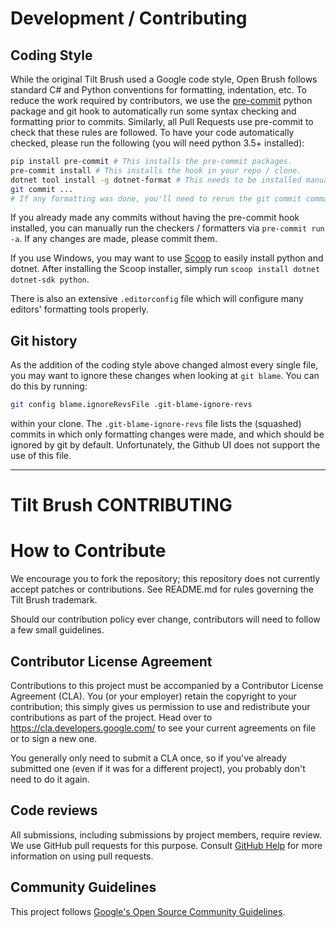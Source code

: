 # Development / Contributing

## Coding Style
While the original Tilt Brush used a Google code style, Open Brush follows standard C# and Python conventions for formatting, indentation, etc. To reduce the work required by contributors, we use the [pre-commit](https://pre-commit.com) python package and git hook to automatically run some syntax checking and formatting prior to commits. Similarly, all Pull Requests use pre-commit to check that these rules are followed. To have your code automatically checked, please run the following (you will need python 3.5+ installed):
```bash
pip install pre-commit # This installs the pre-commit packages.
pre-commit install # This installs the hook in your repo / clone.
dotnet tool install -g dotnet-format # This needs to be installed manually; all other checks will be downloaded automatically.
git commit ...
# If any formatting was done, you'll need to rerun the git commit command with the newly-modified file
```
If you already made any commits without having the pre-commit hook installed, you can manually run the checkers / formatters via `pre-commit run -a`. If any changes are made, please commit them.

If you use Windows, you may want to use [Scoop](https://scoop.sh) to easily install python and dotnet. After installing the Scoop installer, simply run `scoop install dotnet dotnet-sdk python`.

There is also an extensive `.editorconfig` file which will configure many editors' formatting tools properly.

## Git history
As the addition of the coding style above changed almost every single file, you may want to ignore these changes when looking at `git blame`. You can do this by running:
```bash
git config blame.ignoreRevsFile .git-blame-ignore-revs
```
within your clone. The `.git-blame-ignore-revs` file lists the (squashed) commits in which only formatting changes were made, and which should be ignored by git by default. Unfortunately, the Github UI does not support the use of this file.

---

# Tilt Brush CONTRIBUTING

# How to Contribute

We encourage you to fork the repository; this repository does not currently
accept patches or contributions. See README.md for rules governing
the Tilt Brush trademark.

Should our contribution policy ever change, contributors will need to
follow a few small guidelines.

## Contributor License Agreement

Contributions to this project must be accompanied by a Contributor License
Agreement (CLA). You (or your employer) retain the copyright to your
contribution; this simply gives us permission to use and redistribute your
contributions as part of the project. Head over to
<https://cla.developers.google.com/> to see your current agreements on file or
to sign a new one.

You generally only need to submit a CLA once, so if you've already submitted one
(even if it was for a different project), you probably don't need to do it
again.

## Code reviews

All submissions, including submissions by project members, require review. We
use GitHub pull requests for this purpose. Consult
[GitHub Help](https://help.github.com/articles/about-pull-requests/) for more
information on using pull requests.

## Community Guidelines

This project follows
[Google's Open Source Community Guidelines](https://opensource.google/conduct/).
